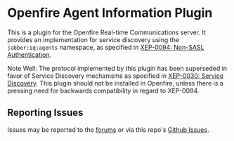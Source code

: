 # Openfire Agent Information Plugin

This is a plugin for the Openfire Real-time Communications server. It provides an implementation for service discovery 
using the `jabber:iq:agents` namespace, as specified in [XEP-0094: Non-SASL Authentication](https://xmpp.org/extensions/xep-0094.html).

Note Well: The protocol implemented by this plugin has been superseded in favor of Service Discovery mechanisms as 
specified in [XEP-0030: Service Discovery](https://xmpp.org/extensions/xep-0030.html). This plugin should not be
installed in Openfire, unless there is a pressing need for backwards compatibility in regard to XEP-0094.

## Reporting Issues

Issues may be reported to the [forums](https://discourse.igniterealtime.org) or via this repo's [Github Issues](https://github.com/igniterealtime/openfire-agentinformation-plugin).
